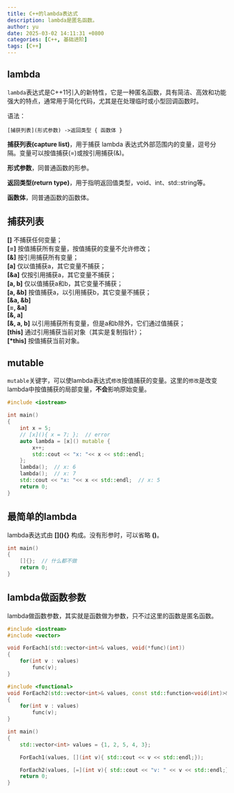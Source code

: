 ```yaml
---
title: C++的lambda表达式
description: lambda是匿名函数。
author: yu
date: 2025-03-02 14:11:31 +0800
categories: [C++, 基础进阶]
tags: [C++]
---
```


## lambda

`lambda`表达式是C++11引入的新特性，它是一种匿名函数，具有简洁、高效和功能强大的特点，通常用于简化代码，尤其是在处理临时或小型回调函数时。

语法：
```shell
[捕获列表](形式参数) ->返回类型 { 函数体 }
```
**捕获列表(capture list)**，用于捕获 lambda 表达式外部范围内的变量，逗号分隔。变量可以按值捕获(=)或按引用捕获(&)。

**形式参数**，同普通函数的形参。

**返回类型(return type)**，用于指明返回值类型，void、int、std::string等。

**函数体**，同普通函数的函数体。

## 捕获列表

**[]** 不捕获任何变量；  
**[=]** 按值捕获所有变量，按值捕获的变量不允许修改；  
**[&]** 按引用捕获所有变量；  
**[a]** 仅以值捕获a，其它变量不捕获；  
**[&a]** 仅按引用捕获a，其它变量不捕获；  
**[a, b]** 仅以值捕获a和b，其它变量不捕获；  
**[a, &b]** 按值捕获a，以引用捕获b，其它变量不捕获；  
**[&a, &b]**  
**[=, &a]**  
**[&, a]**  
**[&, a, b]** 以引用捕获所有变量，但是a和b除外，它们通过值捕获；  
**[this]** 通过引用捕获当前对象（其实是复制指针）；  
**[\*this]** 按值捕获当前对象。

## mutable

`mutable`关键字，可以使lambda表达式`修改`按值捕获的变量。这里的`修改`是改变lambda中按值捕获的局部变量，**不会**影响原始变量。

```cpp
#include <iostream>

int main()
{
    int x = 5;
    // [x](){ x = 7; };  // error
    auto lambda = [x]() mutable { 
        x++;
        std::cout << "x: "<< x << std::endl;
    };
    lambda();  // x: 6
    lambda();  // x: 7
    std::cout << "x: "<< x << std::endl;  // x: 5
    return 0;
}
```

## 最简单的lambda

lambda表达式由 **\[](){}** 构成。没有形参时，可以省略 **()**。

```cpp
int main()
{
    []{};  // 什么都不做
    return 0;
}
```

## lambda做函数参数

lambda做函数参数，其实就是函数做为参数，只不过这里的函数是匿名函数。
```cpp
#include <iostream>
#include <vector>

void ForEach1(std::vector<int>& values, void(*func)(int))
{
    for(int v : values)
        func(v);
}

#include <functional>
void ForEach2(std::vector<int>& values, const std::function<void(int)>& func)
{
    for(int v : values)
        func(v);
}

int main()
{
    std::vector<int> values = {1, 2, 5, 4, 3};

    ForEach1(values, [](int v){ std::cout << v << std::endl;});

    ForEach2(values, [=](int v){ std::cout << "v: " << v << std::endl;});
    return 0;
}
```
